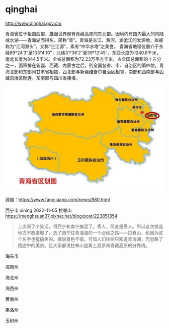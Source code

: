 # qinghai

http://www.qinghai.gov.cn/

青海省位于祖国西部，雄踞世界屋脊青藏高原的东北部。因境内有国内最大的内陆咸水湖——青海湖而得名，简称“青”。青海是长江、黄河、澜沧江的发源地，故被称为“江河源头”，又称“三江源”，素有“中华水塔”之美誉。 青海省地理位置介于东经89°24′3″至103°4′10″，北纬31°36′2″至39°12′45″，东西长度为1240.6千米，南北长度为844.5千米。全省总面积为72.23万平方千米，占全国总面积的十三分之一，面积排在新疆、西藏、内蒙古之后，列全国各省、市、自治区的第四位。青海北部和东部同甘肃省相接，西北部与新疆维吾尔自治区相邻，南部和西南部与西藏自治区毗连，东南部与四川省接壤。



![青海](qinghai.png)

源自：https://www.fangjiaapp.com/news/880.html

西宁市 xining 2022-11-05 拉脊山 https://menghsuan37.pixnet.net/blog/post/223851854

> 上次闹了个笑话，将西宁和南宁搞混了。丢人，简直是丢人。所以这次挑选地方不敢进城了，选了西宁往青海湖的一个必经之路——拉脊山，也因为这个名字也挺搞笑的。据说景色不错，可惜人们往往只知道青海湖，而忽略了路途中的美景。且大家都说拉脊山是黄土高原和青藏高原的分界线。

海东市

海南州

海北州

海西州

黄南州

果洛州

玉树州


